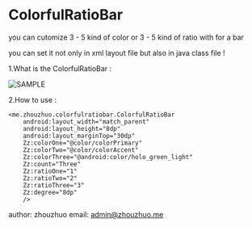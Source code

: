 # ColorfulRatioBar
you can cutomize 3 - 5 kind of color or 3 - 5 kind of ratio with for a bar

you can set it not only in xml layout file but also in java class file !

1.What is the ColorfulRatioBar :

![SAMPLE](http://img.blog.csdn.net/20151111205058883)

2.How to use :

    <me.zhouzhuo.colorfulratiobar.ColorfulRatioBar
        android:layout_width="match_parent"
        android:layout_height="8dp"
        android:layout_marginTop="30dp"
        Zz:colorOne="@color/colorPrimary"
        Zz:colorTwo="@color/colorAccent"
        Zz:colorThree="@android:color/holo_green_light"
        Zz:count="Three"
        Zz:ratioOne="1"
        Zz:ratioTwo="2"
        Zz:ratioThree="3"
        Zz:degree="8dp"
        />

author: zhouzhuo
email: admin@zhouzhuo.me
